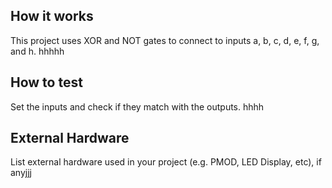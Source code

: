 <!---

This file is used to generate your project datasheet. Please fill in the information below and delete any unused
sections.

You can also include images in this folder and reference them in the markdown. Each image must be less than
512 kb in size, and the combined size of all images must be less than 1 MB.
-->

## How it works

This project uses XOR and NOT gates to connect to inputs a, b, c, d, e, f, g, and h.
hhhhh

## How to test

Set the inputs and check if they match with the outputs.
hhhh

## External Hardware

List external hardware used in your project (e.g. PMOD, LED Display, etc), if anyjjj



